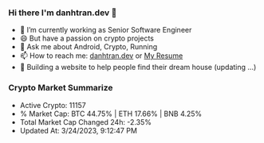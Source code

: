 ### Hi there I'm danhtran.dev 👋

- 🔭 I’m currently working as Senior Software Engineer
- 😄 But have a passion on crypto projects
- 💬 Ask me about Android, Crypto, Running 
- 📫 How to reach me: <a href="https://danhtran.dev" target="_blank">danhtran.dev</a> or <a href="Dan-Resume.pdf" target="_blank">My Resume</a>
- 🌱 Building a website to help people find their dream house (updating ...)

### Crypto Market Summarize
- Active Crypto: 11157
- % Market Cap: BTC 44.75% | ETH 17.66% | BNB 4.25%
- Total Market Cap Changed 24h: -2.35%
- Updated At: 3/24/2023, 9:12:47 PM
